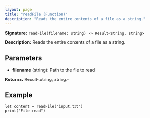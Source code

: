 ```yaml
---
layout: page
title: "readFile (Function)"
description: "Reads the entire contents of a file as a string."
---
```


**Signature:** `readFile(filename: string) -> Result<string, string>`

**Description:** Reads the entire contents of a file as a string.

## Parameters

- **filename** (string): Path to the file to read

**Returns:** Result<string, string>

## Example

```osprey
let content = readFile("input.txt")
print("File read")
```
